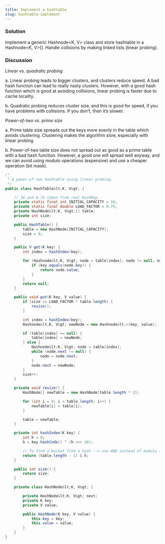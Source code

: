 ```yaml
---
title: Implement a hashtable
slug: hashtable-implement
---
```


### Solution
Implement a generic Hashnode&lt;K, V&gt; class and store hashtable in a Hashnode&lt;K, V&gt;[]. Handle collisions by making linked lists (linear probing).

### Discussion

*Linear vs. quadratic probing*

a.  Linear probing leads to bigger clusters, and clusters reduce speed. A bad hash function can lead to
really nasty clusters. However, with a good hash function which is good at avoiding collisions, linear
probing is faster due to cache locality.

b.  Quadratic probing reduces cluster size, and this is good for speed, if you have problems with
collisions. If you don’t, then it’s slower.

*Power-of-two vs. prime size*

a.  Prime table size spreads out the keys more evenly in the table which avoids clustering. Clustering makes
the algorithm slow, especially with linear probing.

b.  Power-of-two table size does not spread out as good as a prime table with a bad hash function. However,
a good one will spread well anyway, and we can avoid using modulo operations (expensive) and use a cheaper
operation (bit mask).

```java
/*
 * A power-of-two hashtable using linear probing.
 */
public class HashTable&lt;K, V&gt; {

    // 16 and 0.75 taken from real HashMap.
    private static final int INITIAL_CAPACITY = 16;
    private static final double LOAD_FACTOR = 0.75;
    private HashNode&lt;K, V&gt;[] table;
    private int size;

    public HashTable() {
        table = new HashNode[INITIAL_CAPACITY];
        size = 0;
    }

    public V get(K key) {
        int index = hashIndex(key);

        for (Hashnode&lt;K, V&gt; node = table[index]; node != null; node = node.next) {
            if (key.equals(node.key)) {
                return node.value;
            }
        }
        return null;
    }

    public void put(K key, V value) {
        if (size >= LOAD_FACTOR * table.length) {
            resize();
        }

        int index = hashIndex(key);
        Hashnode&lt;K, V&gt; newNode = new Hashnode&lt;>(key, value);

        if (table[index] == null) {
            table[index] = newNode;
        } else {
            Hashnode&lt;K, V&gt; node = table[index];
            while (node.next != null) {
                node = node.next;
            }
            node.next = newNode;
        }
        size++;
    }

    private void resize() {
        HashNode[] newTable = new HashNode[table.length * 2];

        for (int i = 0; i < table.length; i++) {
            newTable[i] = table[i];
        }

        table = newTable;
    }

    private int hashIndex(K key) {
        int h = 0;
        h = key.hashCode() ^ (h >>> 16);

        // To find a bucket from a hash --> use AND instead of modulo (expensive).
        return (table.length - 1) & h;
    }

    public int size() {
        return size;
    }

    private class HashNode&lt;K, V&gt; {

        private HashNode&lt;K, V&gt; next;
        private K key;
        private V value;

        public HashNode(K key, V value) {
            this.key = key;
            this.value = value;
        }
    }
}
```
